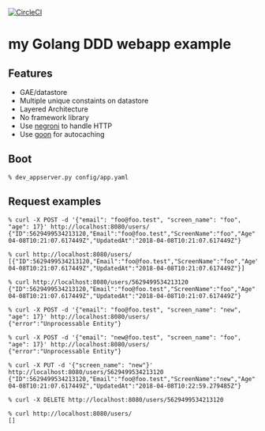 [![CircleCI](https://circleci.com/gh/hamakn/go_ddd_webapp/tree/master.svg?style=svg)](https://circleci.com/gh/hamakn/go_ddd_webapp/tree/master)

# my Golang DDD webapp example

## Features

* GAE/datastore
* Multiple unique constaints on datastore
* Layered Architecture
* No framework library
* Use [negroni](https://github.com/urfave/negroni) to handle HTTP
* Use [goon](https://github.com/mjibson/goon) for autocaching

## Boot
````
% dev_appserver.py config/app.yaml
````

## Request examples
````
% curl -X POST -d '{"email": "foo@foo.test", "screen_name": "foo", "age": 17}' http://localhost:8080/users/
{"ID":5629499534213120,"Email":"foo@foo.test","ScreenName":"foo","Age":17,"CreatedAt":"2018-04-08T10:21:07.617449Z","UpdatedAt":"2018-04-08T10:21:07.617449Z"}

% curl http://localhost:8080/users/
[{"ID":5629499534213120,"Email":"foo@foo.test","ScreenName":"foo","Age":17,"CreatedAt":"2018-04-08T10:21:07.617449Z","UpdatedAt":"2018-04-08T10:21:07.617449Z"}]

% curl http://localhost:8080/users/5629499534213120
{"ID":5629499534213120,"Email":"foo@foo.test","ScreenName":"foo","Age":17,"CreatedAt":"2018-04-08T10:21:07.617449Z","UpdatedAt":"2018-04-08T10:21:07.617449Z"}

% curl -X POST -d '{"email": "foo@foo.test", "screen_name": "new", "age": 17}' http://localhost:8080/users/
{"error":"Unprocessable Entity"}

% curl -X POST -d '{"email": "new@foo.test", "screen_name": "foo", "age": 17}' http://localhost:8080/users/
{"error":"Unprocessable Entity"}

% curl -X PUT -d '{"screen_name": "new"}' http://localhost:8080/users/5629499534213120
{"ID":5629499534213120,"Email":"foo@foo.test","ScreenName":"new","Age":17,"CreatedAt":"2018-04-08T10:21:07.617449Z","UpdatedAt":"2018-04-08T10:22:59.279485Z"}

% curl -X DELETE http://localhost:8080/users/5629499534213120

% curl http://localhost:8080/users/
[]
````
